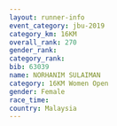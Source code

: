 ```yaml
---
layout: runner-info 
event_category: jbu-2019 
category_km: 16KM  
overall_rank: 270
gender_rank: 
category_rank: 
bib: 63039
name: NORHANIM SULAIMAN
category: 16KM Women Open
gender: Female
race_time: 
country: Malaysia
---
```

